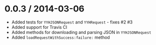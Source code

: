 0.0.3 / 2014-03-06
==================

- Added tests for `YYHJSONRequest` and `YYHRequest` - fixes #2 #3
- Added support for Travis CI
- Added methods for downloading and parsing JSON in `YYHJSONRequest`
- Added `loadRequestWithSuccess:failure:` method
